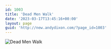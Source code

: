 ```yaml
---
id: 1003
title: 'Dead Men Walk'
date: '2023-03-17T13:45:16+00:00'
layout: page
guid: 'http://new.andydixon.com/?page_id=1003'
---
```


![Dead Men Walk](https://i0.wp.com/assets.g8x2.ldn.idrivee2-23.com/posters/Dead%20Men%20Walk%2001.jpg?w=1200&ssl=1 "Dead Men Walk")